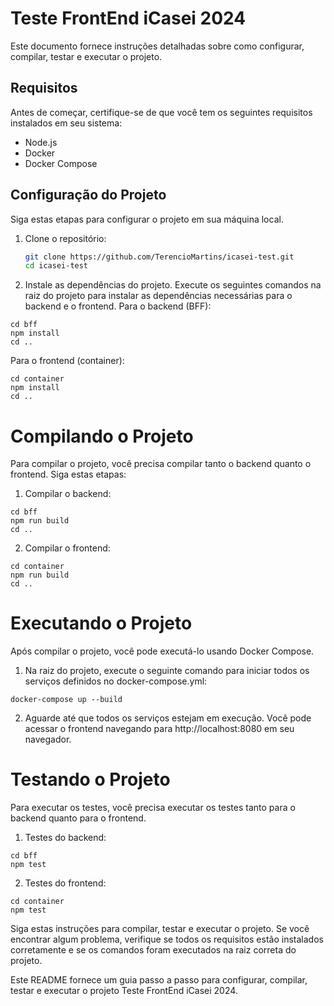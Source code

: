 # Teste FrontEnd iCasei 2024

Este documento fornece instruções detalhadas sobre como configurar, compilar, testar e executar o projeto.

## Requisitos

Antes de começar, certifique-se de que você tem os seguintes requisitos instalados em seu sistema:

- Node.js
- Docker
- Docker Compose

## Configuração do Projeto

Siga estas etapas para configurar o projeto em sua máquina local.

1. Clone o repositório:
   ```bash
   git clone https://github.com/TerencioMartins/icasei-test.git
   cd icasei-test
   ```
2. Instale as dependências do projeto.
   Execute os seguintes comandos na raiz do projeto para instalar as dependências necessárias para o backend e o frontend.
   Para o backend (BFF):

```
cd bff
npm install
cd ..
```

Para o frontend (container):

```
cd container
npm install
cd ..
```

# Compilando o Projeto

Para compilar o projeto, você precisa compilar tanto o backend quanto o frontend. Siga estas etapas:

1. Compilar o backend:

```
cd bff
npm run build
cd ..
```

2. Compilar o frontend:

```
cd container
npm run build
cd ..
```

# Executando o Projeto

Após compilar o projeto, você pode executá-lo usando Docker Compose.

1. Na raiz do projeto, execute o seguinte comando para iniciar todos os serviços definidos no docker-compose.yml:

```
docker-compose up --build
```

2. Aguarde até que todos os serviços estejam em execução. Você pode acessar o frontend navegando para http://localhost:8080 em seu navegador.

# Testando o Projeto

Para executar os testes, você precisa executar os testes tanto para o backend quanto para o frontend.

1. Testes do backend:

```
cd bff
npm test
```

2. Testes do frontend:

```
cd container
npm test
```

Siga estas instruções para compilar, testar e executar o projeto. Se você encontrar algum problema, verifique se todos os requisitos estão instalados corretamente e se os comandos foram executados na raiz correta do projeto.

Este README fornece um guia passo a passo para configurar, compilar, testar e executar o projeto Teste FrontEnd iCasei 2024.
